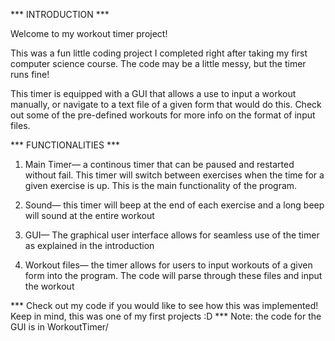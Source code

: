 *** INTRODUCTION ***

Welcome to my workout timer project!

This was a fun little coding project I completed right after taking my first computer science course. 
The code may be a little messy, but the timer runs fine!

This timer is equipped with a GUI that allows a use to input a workout manually, or navigate to a text
file of a given form that would do this. Check out some of the pre-defined workouts for more info 
on the format of input files.

*** FUNCTIONALITIES ***

1) Main Timer— a continous timer that can be paused and restarted without fail. This timer will switch between
   exercises when the time for a given exercise is up. This is the main functionality of the program.
   
2) Sound— this timer will beep at the end of each exercise and a long beep will sound at the entire workout

3) GUI— The graphical user interface allows for seamless use of the timer as explained in the introduction

4) Workout files— the timer allows for users to input workouts of a given form into the program. The code
   will parse through these files and input the workout
   
   
*** Check out my code if you would like to see how this was implemented! Keep in mind, this was one of my first projects :D ***
Note: the code for the GUI is in WorkoutTimer/
